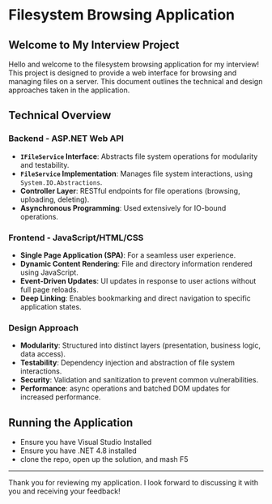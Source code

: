 # Filesystem Browsing Application

## Welcome to My Interview Project

Hello and welcome to the filesystem browsing application for my interview! This project is designed to provide a web interface for browsing and managing files on a server. This document outlines the technical and design approaches taken in the application.

## Technical Overview

### Backend - ASP.NET Web API

- **`IFileService` Interface**: Abstracts file system operations for modularity and testability.
- **`FileService` Implementation**: Manages file system interactions, using `System.IO.Abstractions`.
- **Controller Layer**: RESTful endpoints for file operations (browsing, uploading, deleting).
- **Asynchronous Programming**: Used extensively for IO-bound operations.

### Frontend - JavaScript/HTML/CSS

- **Single Page Application (SPA)**: For a seamless user experience.
- **Dynamic Content Rendering**: File and directory information rendered using JavaScript.
- **Event-Driven Updates**: UI updates in response to user actions without full page reloads.
- **Deep Linking**: Enables bookmarking and direct navigation to specific application states.

### Design Approach

- **Modularity**: Structured into distinct layers (presentation, business logic, data access).
- **Testability**: Dependency injection and abstraction of file system interactions.
- **Security**: Validation and sanitization to prevent common vulnerabilities.
- **Performance**: async operations and batched DOM updates for increased performance.

## Running the Application

- Ensure you have Visual Studio Installed
- Ensure you have .NET 4.8 installed
- clone the repo, open up the solution, and mash F5

---

Thank you for reviewing my application. I look forward to discussing it with you and receiving your feedback!
